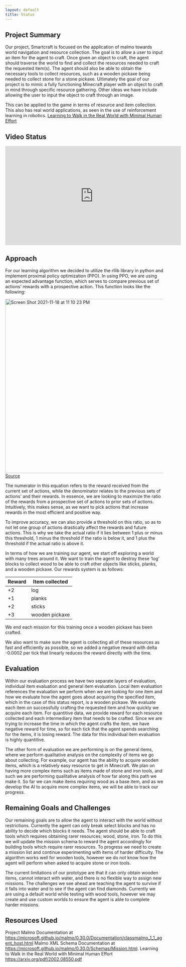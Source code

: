 ```yaml
---
layout: default
title: Status
---
```

## Project Summary
Our project, Smartcraft is focused on the application of malmo towards world navigation and resource collection. The goal is to allow a user to input an item for the agent to craft. Once given an object to craft, the agent should traverse the world to find and collect the resources needed to craft the requested item(s). The agent should also be able to obtain the necessary tools to collect resources, such as a wooden pickaxe being needed to collect stone for a stone pickaxe. Ultimately the goal of our project is to mimic a fully functioning Minecraft player with an object to craft in mind through specific resource gathering. Other ideas we have include allowing the user to input the object to craft through an image.

This can be applied to the game in terms of resource and item collection. This also has real world applications, as seen in the use of reinforcement learning in robotics. [Learning to Walk in the Real World with Minimal Human Effort](https://arxiv.org/pdf/2002.08550.pdf)
## Video Status

<iframe width="560" height="315" src="https://www.youtube.com/embed/S_mCMoOvCno" title="YouTube video player" frameborder="0" allow="accelerometer; autoplay; clipboard-write; encrypted-media; gyroscope; picture-in-picture" allowfullscreen></iframe>


## Approach
For our learning algorithm we decided to utilize the rllib library in python and implement proximal policy optimization (PPO). In using PPO, we are using an expected advantage function, which serves to compare previous set of actions’ rewards with a prospective action. This function looks like the following:

<img width="554" alt="Screen Shot 2021-11-18 at 11 10 23 PM" src="https://user-images.githubusercontent.com/47614025/142580320-fcd6e141-6626-4514-8d34-ed4dc558d40e.png"> [Source](https://arxiv.org/pdf/1707.06347.pdf)

The numerator in this equation refers to the reward received from the current set of actions, while the denominator relates to the previous sets of actions’ and their rewards. In essence, we are looking to maximize the ratio of the rewards from a prospective set of actions to prior sets of actions. Intuitively, this makes sense, as we want to pick actions that increase rewards in the most efficient and positive way.

To improve accuracy, we can also provide a threshold on this ratio, so as to not let one group of actions drastically affect the rewards and future actions. This is why we take the actual ratio if it lies between 1 plus or minus this threshold, 1 minus the threshold if the ratio is below it, and 1 plus the threshold if the actual ratio is above it.

In terms of how we are training our agent, we start off exploring a world with many trees around it. We want to train the agent to destroy these ‘log’ blocks to collect wood to be able to craft other objects like sticks, planks, and a wooden pickaxe. Our rewards system is as follows:


| Reward | Item collected |
| -------- | ------------- |
| +2 | log |
| +1 | planks |
| +2 | sticks |
| +3 | wooden pickaxe |

We end each mission for this training once a wooden pickaxe has been crafted.

We also want to make sure the agent is collecting all of these resources as fast and efficiently as possible, so we added a negative reward with delta -0.0002 per tick that linearly reduces the reward directly with the time.


## Evaluation
Within our evaluation process we have two separate layers of evaluation, individual item evaluation and general item evaluation. Local item evaluation references the evaluation we perform when we are looking for one item and how we evaluate how the agent goes about acquiring the specified item, which in the case of this status report, is a wooden pickaxe. We evaluate each item on successfully crafting the requested item and how quickly we acquire each item. For quantitive data, we provide reward for each resource collected and each intermediary item that needs to be crafted. Since we are trying to increase the time in which the agent crafts the item, we have negative reward for time, so for each tick that the agent spends searching for the items, it is losing reward. The data for this individual item evaluation is highly quantitive. 

The other form of evaluation we are performing is on the general items, where we perform qualitative analysis on the complexity of items we go about collecting. For example, our agent has the ability to acquire wooden items, which is a relatively easy resource to get in Minecraft. We plan on having more complex items such as items made of stone and iron tools, and such we are performing qualitative analysis of how far along this path we make it. So far we can make items requiring wood as a base item, and as we develop the AI to acquire more complex items, we will be able to track our progress. 

## Remaining Goals and Challenges
Our remaining goals are to allow the agent to interact with the world without restrictions. Currently the agent can only break select blocks and has no ability to decide which blocks it needs. The agent should be able to craft tools which requires obtaining rarer resources; wood, stone, iron. To do this we will update the mission schema to reward the agent accordingly for building tools which require rarer resources. To progress we need to create a mission list and continue experimenting with items of harder difficulty. The algorithm works well for wooden tools, however we do not know how the agent will perform when asked to acquire stone or iron tools.

The current limitations of our prototype are that it can only obtain wooden items, cannot interact with water, and there is no flexible way to assign new missions. The challenges we see ahead are teaching the agent to survive if it falls into water and to see if the agent can find diamonds. Currently we are using a default world while testing with wood tools, however we may create and use custom worlds to ensure the agent is able to complete harder missions.


## Resources Used
Project Malmo Documentation at https://microsoft.github.io/malmo/0.30.0/Documentation/classmalmo_1_1_agent_host.html
Malmo XML Schema Documentation at https://microsoft.github.io/malmo/0.30.0/Schemas/Mission.html.
Learning to Walk in the Real World with Minimal Human Effort https://arxiv.org/pdf/2002.08550.pdf
